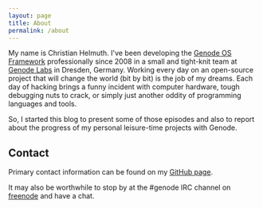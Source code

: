 ```yaml
---
layout: page
title: About
permalink: /about
---
```


My name is Christian Helmuth. I've been developing the [Genode OS
Framework](https://genode.org/) professionally since 2008 in a small and
tight-knit team at [Genode Labs](https://www.genode-labs.com/) in Dresden,
Germany. Working every day on an open-source project that will change the world
(bit by bit) is the job of my dreams. Each day of hacking brings a funny
incident with computer hardware, tough debugging nuts to crack, or simply just
another oddity of programming languages and tools.

So, I started this blog to present some of those episodes and also to report
about the progress of my personal leisure-time projects with Genode.

## Contact

Primary contact information can be found on my
[GitHub page](https://github.com/chelmuth).

It may also be worthwhile to stop by at the #genode IRC channel on
[freenode](http://webchat.freenode.net/?randomnick=1&channels=%23genode&uio=d4)
and have a chat.
